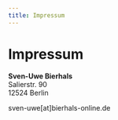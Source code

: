 ```yaml
---
title: Impressum
---
```

# Impressum

**Sven-Uwe Bierhals**<br/>
Salierstr. 90<br/>
12524 Berlin

sven-uwe[at]bierhals-online.de